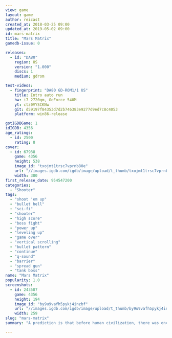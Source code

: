 ```yaml
---
view: game
layout: game
author: reicast
created_at: 2018-03-25 09:00
updated_at: 2019-05-02 09:00
id: mars-matrix
title: "Mars Matrix"
gamedb-issue: 0

releases:
  - id: "DA80"
    region: US
    version: "1.000"
    discs: 1
    medium: gdrom

test-videos:
  - fingerprint: "DA80 GD-ROM1/1 US"
    title: Intro auto run
    hw: i7 2720qm, GeForce 540M
    yt: ctz0VYSCKNw
    git: d59197f84353d7d2b746383e9277d9ed7c8c4053
    platform: win86-release

gotIGDBGame: 1
idIGDB: 4356
age_ratings:
  - id: 2500
    rating: 8
cover:
  - id: 67938
    game: 4356
    height: 538
    image_id: "txojmt1trsc7vprnb80e"
    url: "//images.igdb.com/igdb/image/upload/t_thumb/txojmt1trsc7vprnb80e.jpg"
    width: 380
first_release_date: 954547200
categories:
  - "Shooter"
tags:
  - "shoot 'em up"
  - "bullet hell"
  - "sci-fi"
  - "shooter"
  - "high score"
  - "boss fight"
  - "power up"
  - "leveling up"
  - "game over"
  - "vertical scrolling"
  - "bullet pattern"
  - "continue"
  - "q-sound"
  - "barrier"
  - "spread gun"
  - "tank boss"
name: "Mars Matrix"
popularity: 1.0
screenshots:
  - id: 243587
    game: 4356
    height: 194
    image_id: "by9u9vafh5pykj4inzbf"
    url: "//images.igdb.com/igdb/image/upload/t_thumb/by9u9vafh5pykj4inzbf.jpg"
    width: 259
slug: "mars-matrix"
summary: "A prediction is that before human civilization, there was once an advanced civilization on Mars. A sorceress destroyed the civilization and everything that was remembered of it, except a chip called &quote;INFINITY&quote;. In 2100, millions of people were starving due to massive food shortages and has caused civil wars around the world. Centuries later, however, the world government had sent colonists to Mars which began to solve these problems. At a nearby farm, the Infinity chip was discovered and it revealed all the technology of the advanced civilization. In 2309, a Declaration of Independence has been sent to Earth. Large armies have been amassed on Mars, and a gigantic armada was waiting for any attack from Earth. The Earth government sends out a fleet of battleships followed by a special air raid unit called ACID; ACID is equipped with a new fighter ship known as the Mosquito. Their mission is to enter Mars, stop the rebel violence, locate and destroy the rebel leader, whoever... or whatever it may be..."

---
```

